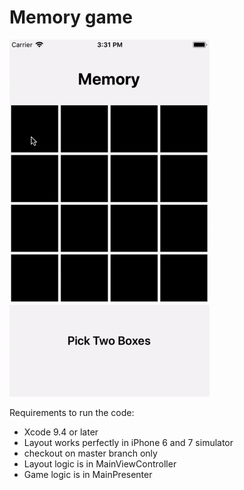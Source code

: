 # Memory game
![](readme.gif)

Requirements to run the code:
  - Xcode 9.4 or later
  - Layout works perfectly in iPhone 6 and 7 simulator
  - checkout on master branch only
  - Layout logic is in MainViewController
  - Game logic is in MainPresenter